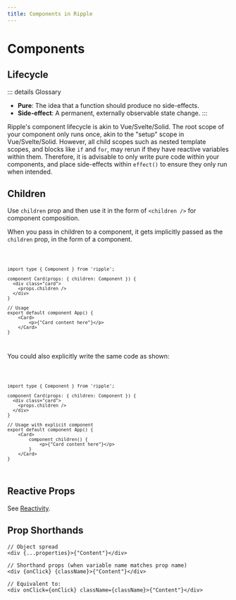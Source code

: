 ```yaml
---
title: Components in Ripple
---
```


# Components

## Lifecycle

::: details Glossary

- **Pure**: The idea that a function should produce no side-effects.
- **Side-effect**: A permanent, externally observable state change.
  :::

Ripple's component lifecycle is akin to Vue/Svelte/Solid. The root scope of your
component only runs once, akin to the "setup" scope in Vue/Svelte/Solid. However,
all child scopes such as nested template scopes, and blocks like `if` and `for`,
may rerun if they have reactive variables within them. Therefore, it is
advisable to only write pure code within your components, and place side-effects
within `effect()` to ensure they only run when intended.

## Children

Use `children` prop and then use it in the form of `<children />` for component composition.

When you pass in children to a component, it gets implicitly passed as the `children` prop, in the form of a component.

<Code>

```ripple
import type { Component } from 'ripple';

component Card(props: { children: Component }) {
  <div class="card">
    <props.children />
  </div>
}

// Usage
export default component App() {
	<Card>
		<p>{"Card content here"}</p>
	</Card>
}
```

</Code>

You could also explicitly write the same code as shown:

<Code>

```ripple
import type { Component } from 'ripple';

component Card(props: { children: Component }) {
  <div class="card">
    <props.children />
  </div>
}

// Usage with explicit component
export default component App() {
	<Card>
		component children() {
			<p>{"Card content here"}</p>
		}
	</Card>
}
```

</Code>

## Reactive Props

See [Reactivity](/docs/guide/reactivity#Props-and-Attributes).

## Prop Shorthands

```ripple
// Object spread
<div {...properties}>{"Content"}</div>

// Shorthand props (when variable name matches prop name)
<div {onClick} {className}>{"Content"}</div>

// Equivalent to:
<div onClick={onClick} className={className}>{"Content"}</div>
```
